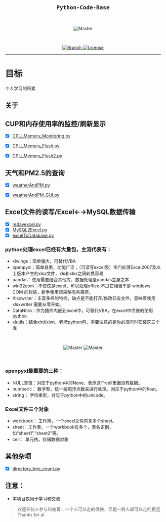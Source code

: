 <h2 align="center"><code>Python-Code-Base</code></h2>

<br>
<p align="center">
    <img src="以后再说" 
        alt="Master">
</p>
<br>

<p align="center">
  <a href="https://github.com/songshanyuwu/Python-Code-Base">
    <img src="https://img.shields.io/badge/Branch-master-green.svg?longCache=true"
        alt="Branch">

  <a href="http://www.gnu.org/licenses/">
    <img src="https://img.shields.io/badge/License-GNU-blue.svg?longCache=true"
        alt="License">
  </a>
</p>


****

# 目标
个人学习的积累

## 关于



## CUP和内存使用率的监控/刷新显示

- [x] [CPU_Memory_Monitoring.py](https://github.com/songshanyuwu/Python-Code-Base/CPU_Memory_Monitoring.py)
- [x] [CPU_Memory_Flush.py](https://github.com/songshanyuwu/Python-Code-Base/CPU_Memory_Flush.py)
- [x] [CPU_Memory_Flush2.py](https://github.com/songshanyuwu/Python-Code-Base/CPU_Memory_Flush2.py)


## 天气和PM2.5的查询
- [x] [weatherAndPM.py](https://github.com/songshanyuwu/Python-Code-Base/weatherAndPM.py)
- [x] [weatherAndPM_GUI.py](https://github.com/songshanyuwu/Python-Code-Base/weatherAndPM_GUI.py)


## Excel文件的读写/Excel←→MySQL数据传输
- [x] [redayexcel.py](https://github.com/songshanyuwu/Python-Code-Base/redayexcel.py)
- [x] [MySQL2Excel.py](https://github.com/songshanyuwu/Python-Code-Base/MySQL2Excel.py)
- [x] [excelToDatabase.py](https://github.com/songshanyuwu/Python-Code-Base/excelToDatabase.py)

### python处理excel已经有大量包，主流代表有：
- xlwings：简单强大，可替代VBA
- openpyxl：简单易用，功能广泛；（可读写excel表）专门处理Excel2007及以上版本产生的xlsx文件，xls和xlsx之间转换容易
- pandas：使用需要结合其他库，数据处理是pandas立身之本
- win32com：不仅仅是excel，可以处理office;不过它相当于是 windows COM 的封装，新手使用起来略有些痛苦。
- Xlsxwriter：丰富多样的特性，缺点是不能打开/修改已有文件，意味着使用 xlsxwriter 需要从零开始。
- DataNitro：作为插件内嵌到excel中，可替代VBA，在excel中优雅的使用python
- xlutils：结合xlrd/xlwt，老牌python包，需要注意的是你必须同时安装这三个库
<br>
<p align="center">
    <img src="https://images2017.cnblogs.com/blog/846822/201709/846822-20170922180351790-690554626.png" alt="Master">
    <img src="https://images2017.cnblogs.com/blog/846822/201709/846822-20170922180359743-270272669.png" alt="Master">
</p>
<br>

### openpyxl最重要的三种：
- NULL空值：对应于python中的None，表示这个cell里面没有数据。
- numberic： 数字型，统一按照浮点数来进行处理。对应于python中的float。
- string： 字符串型，对应于python中的unicode。
### Excel文件三个对象
- workbook： 工作簿，一个excel文件包含多个sheet。
- sheet：工作表，一个workbook有多个，表名识别，如“sheet1”,“sheet2”等。
- cell： 单元格，存储数据对象



## 其他杂项
- [x] [directory_tree_count.py](https://github.com/songshanyuwu/Python-Code-Base/directory_tree_count.py)


## 注意：
- 本项目仅用于学习和交流
> 欢迎任何人参与和完善：一个人可以走的很快，但是一群人却可以走的更远
> Thanks for al

